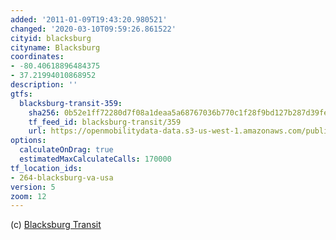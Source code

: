 ```yaml
---
added: '2011-01-09T19:43:20.980521'
changed: '2020-03-10T09:59:26.861522'
cityid: blacksburg
cityname: Blacksburg
coordinates:
- -80.40618896484375
- 37.21994010868952
description: ''
gtfs:
  blacksburg-transit-359:
    sha256: 0b52e1ff72280d7f08a1deaa5a68767036b770c1f28f9bd127b287d39fe0979c
    tf_feed_id: blacksburg-transit/359
    url: https://openmobilitydata-data.s3-us-west-1.amazonaws.com/public/feeds/blacksburg-transit/359/20200204/gtfs.zip
options:
  calculateOnDrag: true
  estimatedMaxCalculateCalls: 170000
tf_location_ids:
- 264-blacksburg-va-usa
version: 5
zoom: 12
---
```


(c) [Blacksburg Transit](http://www.blacksburg.gov/)
